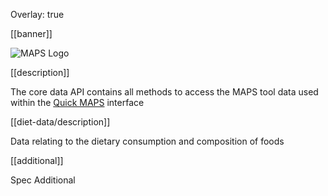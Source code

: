 Overlay: true

[[banner]]

![MAPS Logo](https://micronutrient.support/images/logo.svg)

[[description]]

The core data API contains all methods to access the MAPS tool data used within the [Quick MAPS](https://develop--micronutrientsupport-tool.netlify.app/quick-maps/) interface

[[diet-data/description]]

Data relating to the dietary consumption and composition of foods

[[additional]]

Spec Additional
